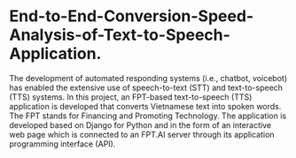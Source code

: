 # End-to-End-Conversion-Speed-Analysis-of-Text-to-Speech-Application.
The development of automated responding systems (i.e., chatbot, voicebot) has enabled the extensive use of speech-to-text (STT) and text-to-speech (TTS) systems. In this project, an FPT-based text-to-speech (TTS) application is developed that converts Vietnamese text into spoken words. The FPT stands for Financing and Promoting Technology. The application is developed based on Django for Python and in the form of an interactive web page which is connected to an FPT.AI server through its application programming interface (API).

